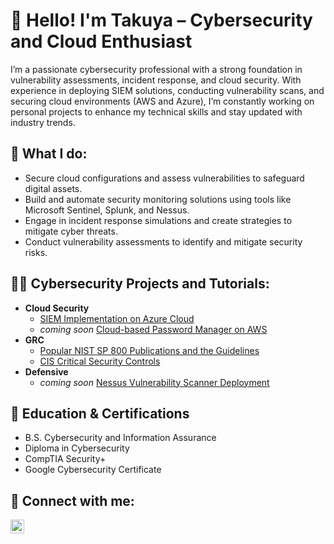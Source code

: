 <h1>👋 Hello! I'm Takuya – Cybersecurity and Cloud Enthusiast</h1>

I’m a passionate cybersecurity professional with a strong foundation in vulnerability assessments, incident response, and cloud security. With experience in deploying SIEM solutions, conducting vulnerability scans, and securing cloud environments (AWS and Azure), I’m constantly working on personal projects to enhance my technical skills and stay updated with industry trends.

<h2>🔐 What I do:</h2>

- Secure cloud configurations and assess vulnerabilities to safeguard digital assets.
- Build and automate security monitoring solutions using tools like Microsoft Sentinel, Splunk, and Nessus.
- Engage in incident response simulations and create strategies to mitigate cyber threats.
- Conduct vulnerability assessments to identify and mitigate security risks.

<h2>👨‍💻 Cybersecurity Projects and Tutorials:</h2>

- <b>Cloud Security</b>
  - [SIEM Implementation on Azure Cloud](https://github.com/takooya86/cloud-siem/tree/main)
  - *coming soon* [Cloud-based Password Manager on AWS](https://nolinkyet)
- <b>GRC</b>
  - [Popular NIST SP 800 Publications and the Guidelines](https://github.com/takooya86/nist-overview)
  - [CIS Critical Security Controls](https://github.com/takooya86/cis-controls)
- <b>Defensive</b>
  - *coming soon* [Nessus Vulnerability Scanner Deployment](https://nolinkyet)

<h2>🌟 Education & Certifications</h2>

- B.S. Cybersecurity and Information Assurance
- Diploma in Cybersecurity
- CompTIA Security+
- Google Cybersecurity Certificate
  
<h2> 🤳 Connect with me:</h2>

[<img align="left" alt="JoshMadakor | LinkedIn" width="22px" src="https://cdn.jsdelivr.net/npm/simple-icons@v3/icons/linkedin.svg" />][linkedin]

[linkedin]: https://linkedin.com/in/takuyaizawa
<!--
**takooya86/takooya86** is a ✨ _special_ ✨ repository because its `README.md` (this file) appears on your GitHub profile.

Here are some ideas to get you started:

- 🔭 I’m currently working on ...
- 🌱 I’m currently learning ...
- 👯 I’m looking to collaborate on ...
- 🤔 I’m looking for help with ...
- 💬 Ask me about ...
- 📫 How to reach me: ...
- 😄 Pronouns: ...
- ⚡ Fun fact: ...
-->
